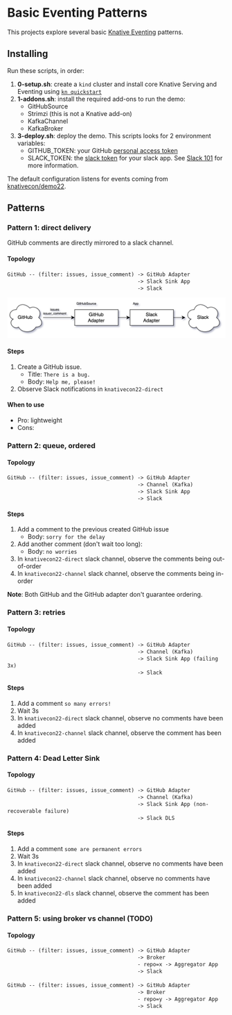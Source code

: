 # Basic Eventing Patterns

This projects explore several basic [Knative Eventing](https://knative.dev/docs/eventing/) patterns.


## Installing

Run these scripts, in order:
1. **0-setup.sh**: create a `kind` cluster and install core Knative Serving and Eventing using
   [`kn quickstart`](https://knative.dev/docs/install/quickstart-install/)
2. **1-addons.sh**: install the required add-ons to run the demo:
   * GitHubSource
   * Strimzi (this is not a Knative add-on)
   * KafkaChannel
   * KafkaBroker
3. **3-deploy.sh**: deploy the demo. This scripts looks for 2 environment variables:
   * GITHUB_TOKEN: your GitHub [personal access token](https://github.com/settings/tokens)
   * SLACK_TOKEN: the [slack token](https://api.slack.com/authentication/oauth-v2) for your slack app.
     See [Slack 101](./doc/slack.md) for more information.

The default configuration listens for events coming from [knativecon/demo22](https://github.com/knativecon/demo22).

## Patterns

### Pattern 1: direct delivery

GitHub comments are directly mirrored to a slack channel.

#### Topology 

```
GitHub -- (filter: issues, issue_comment) -> GitHub Adapter   
                                          -> Slack Sink App 
                                          -> Slack
```


![topology](./doc/pattern1.drawio.png)

#### Steps

1. Create a GitHub issue. 
   * Title: `There is a bug.` 
   * Body: `Help me, please!`
2. Observe Slack notifications in `knativecon22-direct`
 
#### When to use

- Pro: lightweight
- Cons: 


### Pattern 2: queue, ordered

#### Topology

```
GitHub -- (filter: issues, issue_comment) -> GitHub Adapter 
                                          -> Channel (Kafka)
                                          -> Slack Sink App 
                                          -> Slack
```

#### Steps

1. Add a comment to the previous created GitHub issue
   * Body: `sorry for the delay`
2. Add another comment (don't wait too long):
   * Body: `no worries`
3. In `knativecon22-direct` slack channel, observe the comments being out-of-order
4. In `knativecon22-channel` slack channel, observe the comments being in-order

**Note**: Both GitHub and the GitHub adapter don't guarantee ordering. 

### Pattern 3: retries 

#### Topology

```
GitHub -- (filter: issues, issue_comment) -> GitHub Adapter 
                                          -> Channel (Kafka)
                                          -> Slack Sink App (failing 3x)
                                          -> Slack
```

#### Steps

1. Add a comment `so many errors!`
2. Wait 3s
3. In `knativecon22-direct` slack channel, observe no comments have been added
4. In `knativecon22-channel` slack channel, observe the comment has been added

### Pattern 4: Dead Letter Sink

#### Topology

```
GitHub -- (filter: issues, issue_comment) -> GitHub Adapter 
                                          -> Channel (Kafka)
                                          -> Slack Sink App (non-recoverable failure)
                                          -> Slack DLS
```


#### Steps

1. Add a comment `some are permanent errors`
2. Wait 3s
3. In `knativecon22-direct` slack channel, observe no comments have been added
4. In `knativecon22-channel` slack channel, observe no comments have been added
5. In `knativecon22-dls` slack channel, observe the comment has been added


### Pattern 5: using broker vs channel (TODO)

#### Topology

```
GitHub -- (filter: issues, issue_comment) -> GitHub Adapter 
                                          -> Broker
                                          - repo=x -> Aggregator App 
                                          -> Slack
                                          
GitHub -- (filter: issues, issue_comment) -> GitHub Adapter 
                                          -> Broker
                                          - repo=y -> Aggregator App 
                                          -> Slack                                         
```
